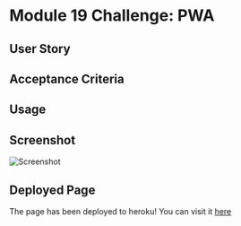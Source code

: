 # Module 19 Challenge: PWA 

## User Story




## Acceptance Criteria



## Usage



## Screenshot

![Screenshot]()

## Deployed Page
The page has been deployed to heroku! You can visit it [here]()
